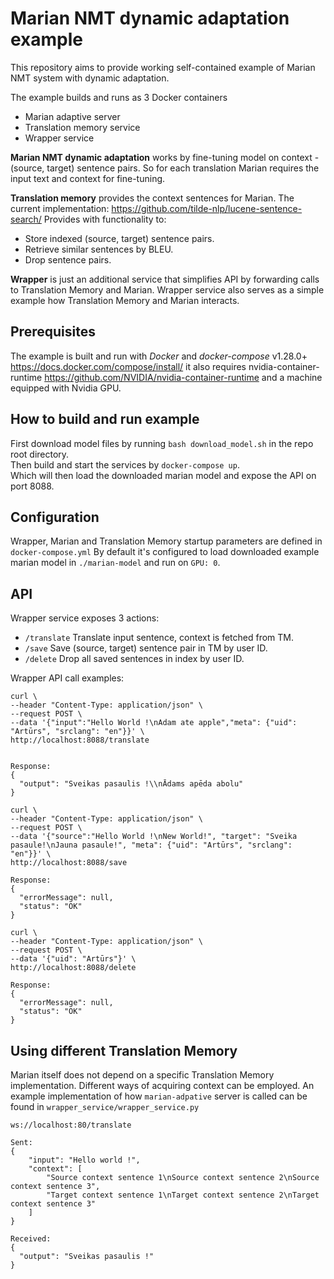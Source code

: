# Marian NMT dynamic adaptation example

This repository aims to provide working  self-contained example of Marian NMT system with dynamic adaptation.

The example builds and runs as 3 Docker containers
* Marian adaptive server 
* Translation memory service
* Wrapper service

**Marian NMT dynamic adaptation** works by fine-tuning model on context - (source, target) sentence pairs.
So for each translation Marian requires the input text and context for fine-tuning.

**Translation memory** provides the context sentences for Marian. 
The current implementation: https://github.com/tilde-nlp/lucene-sentence-search/
Provides with functionality to:
* Store indexed (source, target) sentence pairs.
* Retrieve similar sentences by BLEU.
* Drop sentence pairs.
 
**Wrapper** is just an additional service that simplifies API by forwarding calls to Translation Memory and Marian. Wrapper
service also serves as a simple example how Translation Memory and Marian interacts.

## Prerequisites

The example is built and run with _Docker_  and _docker-compose_ v1.28.0+ https://docs.docker.com/compose/install/ it also requires nvidia-container-runtime https://github.com/NVIDIA/nvidia-container-runtime
and a machine equipped with Nvidia GPU.

## How to build and run example

First download model files by running `bash download_model.sh` in the repo root directory. <br>
Then build and start the services by `docker-compose up`.<br>
Which will then load the downloaded marian model and expose the API on port 8088.

## Configuration

Wrapper, Marian and Translation Memory startup parameters are defined in `docker-compose.yml`
By default it's configured to load downloaded example marian model in `./marian-model` and run on `GPU: 0`.

## API

Wrapper service exposes 3 actions:

* `/translate` Translate input sentence, context is fetched from TM.
* `/save` Save (source, target) sentence pair in TM by user ID.
* `/delete` Drop all saved sentences in index by user ID.

Wrapper API call examples:

````
curl \
--header "Content-Type: application/json" \
--request POST \
--data '{"input":"Hello World !\nAdam ate apple","meta": {"uid": "Artūrs", "srclang": "en"}}' \
http://localhost:8088/translate


Response:
{
  "output": "Sveikas pasaulis !\\nĀdams apēda abolu"
}
````

```
curl \
--header "Content-Type: application/json" \
--request POST \
--data '{"source":"Hello World !\nNew World!", "target": "Sveika pasaule!\nJauna pasaule!", "meta": {"uid": "Artūrs", "srclang": "en"}}' \
http://localhost:8088/save

Response: 
{
  "errorMessage": null,
  "status": "OK"
}
```

```
curl \
--header "Content-Type: application/json" \
--request POST \
--data '{"uid": "Artūrs"}' \
http://localhost:8088/delete

Response: 
{
  "errorMessage": null,
  "status": "OK"
}
```

## Using different Translation Memory

Marian itself does not depend on a specific Translation Memory implementation. Different ways of acquiring context can
be employed. An example implementation of how `marian-adpative` server is called can be found
in `wrapper_service/wrapper_service.py`

```
ws://localhost:80/translate

Sent:
{
    "input": "Hello world !",
    "context": [
        "Source context sentence 1\nSource context sentence 2\nSource context sentence 3",
        "Target context sentence 1\nTarget context sentence 2\nTarget context sentence 3"
    ]
}

Received:
{
  "output": "Sveikas pasaulis !"
}
```
